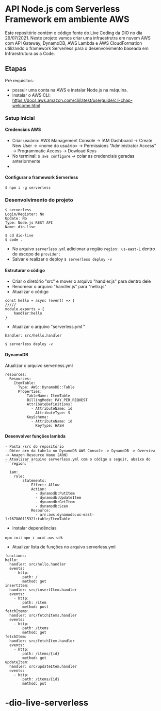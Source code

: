 <!--
title: 'AWS Simple HTTP Endpoint example in NodeJS'
description: 'This template demonstrates how to make a simple REST API with Node.js running on AWS Lambda and API Gateway using the traditional Serverless Framework.'
layout: Doc
framework: v2
platform: AWS
language: nodeJS
authorLink: 'https://github.com/serverless'
authorName: 'Serverless, inc.'
authorAvatar: 'https://avatars1.githubusercontent.com/u/13742415?s=200&v=4'
-->

# API Node.js com Serverless Framework em ambiente AWS

Este repositório contém o código fonte do Live Coding da DIO no dia 29/07/2021. Neste projeto vamos criar uma infraestrutra em nuvem AWS com API Gateway, DynamoDB, AWS Lambda e AWS CloudFormation utilizando o framework Serverless para o desenvolvimento baseada em Infraestrutura as a Code.

## Etapas

Pré requisitos: 
 - possuir uma conta na AWS e instalar Node.js na máquina.
 - Instalar o AWS CLI: https://docs.aws.amazon.com/cli/latest/userguide/cli-chap-welcome.html

### Setup Inicial

#### Credenciais AWS

- Criar usuário: AWS Management Console -> IAM Dashboard -> Create New User -> <nome do usuário> -> Permissions "Administrator Access" -> Programmatic Access -> Dowload Keys
- No terminal: ```$ aws configure``` -> colar as credenciais geradas anteriormente
- 
#### Configurar o framework Serverless
```$ npm i -g serverless```

### Desenvolvimento do projeto
 
```
$ serverless
Login/Register: No
Update: No
Type: Node.js REST API
Name: dio-live
```
```
$ cd dio-live
$ code .
``` 
- No arquivo ```serverless.yml``` adicionar a região ```region: us-east-1``` dentro do escopo de ```provider:```
- Salvar e realizar o deploy ```$ serverless deploy -v```

#### Estruturar o código

- Criar o diretório "src" e mover o arquivo "handler.js" para dentro dele
- Renomear o arquivo "handler.js" para "hello.js"
- Atualizar o código 
```
const hello = async (event) => {
/////
module.exports = {
    handler:hello
}
```
- Atualizar o arquivo "serverless.yml "
```
handler: src/hello.handler
```
```$ serverless deploy -v ```

#### DynamoDB
Atualizar o arquivo serverless.yml
```
resources:
  Resources:
    ItemTable:
      Type: AWS::DynamoDB::Table
      Properties:
          TableName: ItemTable
          BillingMode: PAY_PER_REQUEST
          AttributeDefinitions:
            - AttributeName: id
              AttributeType: S
          KeySchema:
            - AttributeName: id
              KeyType: HASH
```
#### Desenvolver funções lambda

	- Pasta /src do repositório
 	- Obter arn da tabela no DynamoDB AWS Console -> DynamoDB -> Overview -> Amazon Resource Name (ARN)
	- Atualizar arquivo serverless.yml com o código a seguir, abaixo do ```region:```
  ```
	iam:
      role:
          statements:
            - Effect: Allow
              Action:
                - dynamodb:PutItem
                - dynamodb:UpdateItem
                - dynamodb:GetItem
                - dynamodb:Scan
              Resource:
                - arn:aws:dynamodb:us-east-1:167880115321:table/ItemTable
  ```
  
   - Instalar dependências

   ```npm init```
   ```npm i uuid aws-sdk```
   
  - Atualizar lista de funções no arquivo serverless.yml
  ```
  functions:
  hello:
    handler: src/hello.handler
    events:
      - http:
          path: /
          method: get
  insertItem:
    handler: src/insertItem.handler
    events:
      - http:
          path: /item
          method: post
  fetchItems:
    handler: src/fetchItems.handler
    events:
      - http:
          path: /items
          method: get
  fetchItem:
    handler: src/fetchItem.handler
    events:
      - http:
          path: /items/{id}
          method: get
  updateItem:
    handler: src/updateItem.handler
    events:
      - http:
          path: /items/{id}
          method: put
  ```


# -dio-live-serverless
